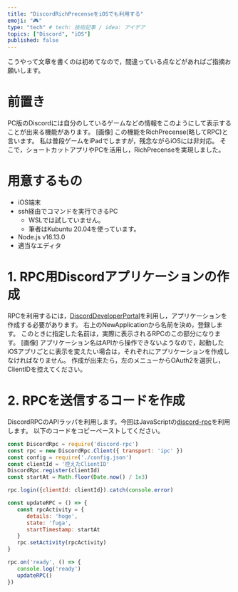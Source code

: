 ```yaml
---
title: "DiscordRichPrecenseをiOSでも利用する"
emoji: "🎮"
type: "tech" # tech: 技術記事 / idea: アイデア
topics: ["Discord", "iOS"]
published: false
---
```

こうやって文章を書くのは初めてなので，間違っている点などがあればご指摘お願いします。

# 前置き

PC版のDiscordには自分のしているゲームなどの情報をこのようにして表示することが出来る機能があります。
[画像]
この機能をRichPrecense(略してRPC)と言います。
私は普段ゲームをiPadでしますが，残念ながらiOSには非対応。
そこで，ショートカットアプリやPCを活用し，RichPrecenseを実現しました。

# 用意するもの

- iOS端末
- ssh経由でコマンドを実行できるPC
  - WSLでは試していません。
  - 筆者はKubuntu 20.04を使っています。
- Node.js v16.13.0
- 適当なエディタ

# 1. RPC用Discordアプリケーションの作成

RPCを利用するには，[DiscordDeveloperPortal](https://discord.com/developers/applications)を利用し，アプリケーションを作成する必要があります。
右上のNewApplicationから名前を決め，登録します。
このときに指定した名前は，実際に表示されるRPCのこの部分になります。
[画像]
アプリケーション名はAPIから操作できないようなので，起動したiOSアプリごとに表示を変えたい場合は，それぞれにアプリケーションを作成しなければなりません。
作成が出来たら，左のメニューからOAuth2を選択し，ClientIDを控えてください。

# 2. RPCを送信するコードを作成
DiscordRPCのAPIラッパを利用します。今回はJavaScriptの[discord-rpc](https://www.npmjs.com/package/discord-rpc)を利用します。
以下のコードをコピーペーストしてください。
```js
const DiscordRpc = require('discord-rpc')
const rpc = new DiscordRpc.Client({ transport: 'ipc' })
const config = require('./config.json')
const clientId = '控えたClientID'
DiscordRpc.register(clientId)
const startAt = Math.floor(Date.now() / 1e3)

rpc.login({clientId: clientId}).catch(console.error)

const updateRPC = () => {
   const rpcActivity = {
      details: 'hoge',
      state: 'fuga',
      startTimestamp: startAt
   }
   rpc.setActivity(rpcActivity)
}

rpc.on('ready', () => {
   console.log('ready')
   updateRPC()
})
```